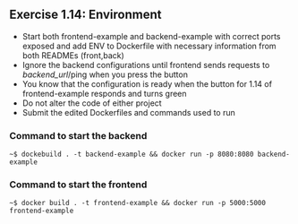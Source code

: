 ## Exercise 1.14: Environment

- Start both frontend-example and backend-example with correct ports exposed and add ENV to Dockerfile with necessary information from both READMEs (front,back)
- Ignore the backend configurations until frontend sends requests to _backend_url_/ping when you press the button
- You know that the configuration is ready when the button for 1.14 of frontend-example responds and turns green
- Do not alter the code of either project
- Submit the edited Dockerfiles and commands used to run

### Command to start the backend

```console
~$ dockebuild . -t backend-example && docker run -p 8080:8080 backend-example

```

### Command to start the frontend

```console
~$ docker build . -t frontend-example && docker run -p 5000:5000 frontend-example
```

